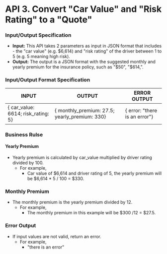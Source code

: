 # API 3. Convert "Car Value" and "Risk Rating" to a "Quote"

### Input/Output Specification

- **Input:** This API takes 2 parameters as input in JSON format that includes - the "car value" (e.g. $6,614) and "risk rating" of the driver between 1 to 5 (e.g. 5 meaning high risk).
- **Output:** The output is a JSON format with the suggested monthly and yearly premium for the insurance policy, such as "$50", "$614,".

### Input/Output Format Specification


| INPUT                           | OUTPUT                                      | ERROR OUTPUT                |
|---------------------------------|---------------------------------------------|-----------------------------|
| { car_value: 6614; risk_rating: 5} | { monthly_premium: 27.5; yearly_premium: 330} | { error: "there is an error"} | 

### Business Rulse

#### Yearly Premium
- Yearly premium is calculated by car_value multiplied by driver rating divided by 100.
  - For example, 
    - Car value of $6,614 and driver rating of 5, the yearly premium will be $6,614 * 5 / 100 = $330.

### Monthly Premium
- The monthly premium is the yearly premium divided by 12.
  - For example,
    - The monthly premium in this example will be $300 /12 = $27.5.

### Error Output
- If input values are not valid, return an error.
  - For example,
    - "there is an error"
